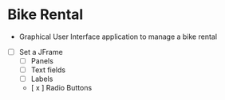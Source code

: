 # Bike Rental
- Graphical User Interface application to manage a bike rental 

- [ ] Set a JFrame
  - [ ] Panels
  - [ ] Text fields
  - [ ] Labels
  - [ x ] Radio Buttons
